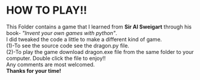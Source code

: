 <h1>HOW TO PLAY!!</h1>
This Folder contains a game that I learned from <b>Sir Al Sweigart</b> through his book- <i>"Invent your own games with python"</i>.</br>
I did tweaked the code a little to make a different kind of game.</br>
(1)-To see the source code see the dragon.py file.</br>
(2)-To play the game download dragon.exe file from the same folder to your computer.
Double click the file to enjoy!!
</br>Any comments are most welcomed.
</br><b>Thanks for your time!</b>
